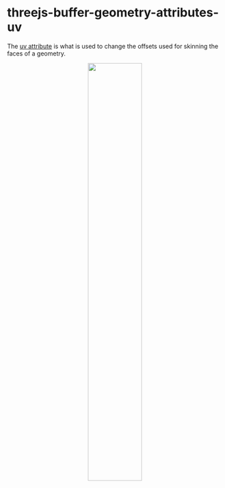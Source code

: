 # threejs-buffer-geometry-attributes-uv

The [uv attribute](https://dustinpfister.github.io/2021/06/09/threejs-buffer-geometry-attributes-uv/) is what is used to change the offsets used for skinning the faces of a geometry.

<div align="center">
      <a href="https://www.youtube.com/watch?v=Ntz_B7Ye130">
         <img src="https://img.youtube.com/vi/Ntz_B7Ye130/0.jpg" style="width:50%;">
      </a>
</div>

